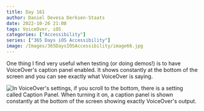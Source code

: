 ```yaml
---
title: Day 161
author: Daniel Devesa Derksen-Staats
date: 2022-10-26 21:08
tags: VoiceOver, iOS
categories: ["Accessibility"]
series: ["365 Days iOS Accessibility"]
image: /Images/365DaysIOSAccessibility/image66.jpg
---
```


One thing I find very useful when testing (or doing demos!) is to have VoiceOver's caption panel enabled. It shows constantly at the bottom of the screen and you can see exactly what VoiceOver is saying.

![In VoiceOver's settings, if you scroll to the bottom, there is a setting called Caption Panel. When turning it on, a caption panel is shown constantly at the bottom of the screen showing exactly VoiceOver's output.](/Images/365DaysIOSAccessibility/image66.jpg)

